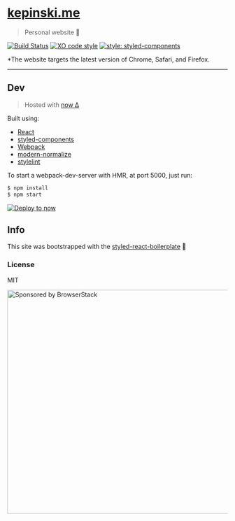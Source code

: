 # [kepinski.me](https://kepinski.me)

> Personal website 🚀

[![Build Status](https://travis-ci.org/xxczaki/kepinski.me.svg?branch=master)](https://travis-ci.org/xxczaki/kepinski.me) [![XO code style](https://img.shields.io/badge/code_style-XO-5ed9c7.svg)](https://github.com/xojs/xo)
[![style: styled-components](https://img.shields.io/badge/style-%F0%9F%92%85%20styled--components-orange.svg?colorB=daa357&colorA=db748e)](https://github.com/styled-components/styled-components)

*The website targets the latest version of Chrome, Safari, and Firefox.

---

## Dev

> Hosted with [now Δ](https://zeit.com/now)

Built using:

- [React](https://reactjs.org/)
- [styled-components](https://www.styled-components.com/)
- [Webpack](https://webpack.js.org/)
- [modern-normalize](https://github.com/sindresorhus/modern-normalize)
- [stylelint](https://stylelint.io/)

To start a webpack-dev-server with HMR, at port 5000, just run:
``` bash
$ npm install
$ npm start
```

[![Deploy to now](https://deploy.now.sh/static/button.svg)](https://deploy.now.sh/?repo=https://github.com/zpnk/hello-world)

## Info

This site was bootstrapped with the [styled-react-boilerplate](https://github.com/xxczaki/styled-react-boilerplate) :unicorn:

### License

MIT

<a href="https://www.browserstack.com/"><img src="https://imgur.com/l3iy9C6.png" width="512" alt="Sponsored by BrowserStack"></a>
